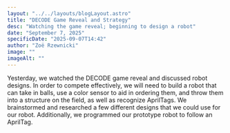```yaml
---
layout: "../../layouts/blogLayout.astro"
title: "DECODE Game Reveal and Strategy"
desc: "Watching the game reveal; beginning to design a robot"
date: "September 7, 2025"
specificDate: "2025-09-07T14:42"
author: "Zoë Rzewnicki"
image: ""
imageAlt: ""
---
```

Yesterday, we watched the DECODE game reveal and discussed robot designs. In order to compete effectively, we will need to build a robot that can take in balls, use a color sensor to aid in ordering them, and throw them into a structure on the field, as well as recognize AprilTags. We brainstormed and researched a few different designs that we could use for our robot. Additionally, we programmed our prototype robot to follow an AprilTag. 